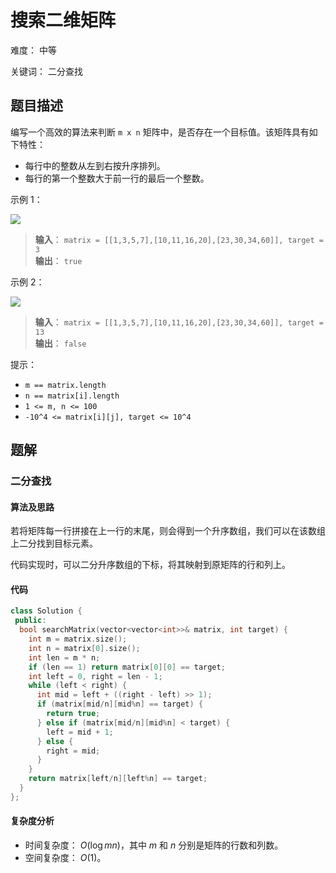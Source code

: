# 搜索二维矩阵

难度： 中等

关键词： 二分查找

## 题目描述

编写一个高效的算法来判断 `m x n` 矩阵中，是否存在一个目标值。该矩阵具有如下特性：

* 每行中的整数从左到右按升序排列。
* 每行的第一个整数大于前一行的最后一个整数。

示例 1：

![](https://assets.leetcode.com/uploads/2020/10/05/mat.jpg)

>**输入**： `matrix = [[1,3,5,7],[10,11,16,20],[23,30,34,60]], target = 3` <br>
**输出**： `true`

示例 2：

![](https://assets.leetcode-cn.com/aliyun-lc-upload/uploads/2020/11/25/mat2.jpg)

>**输入**： `matrix = [[1,3,5,7],[10,11,16,20],[23,30,34,60]], target = 13` <br>
**输出**： `false`

提示：

* `m == matrix.length`
* `n == matrix[i].length`
* `1 <= m, n <= 100`
* `-10^4 <= matrix[i][j], target <= 10^4`

## 题解

### 二分查找

#### 算法及思路

若将矩阵每一行拼接在上一行的末尾，则会得到一个升序数组，我们可以在该数组上二分找到目标元素。

代码实现时，可以二分升序数组的下标，将其映射到原矩阵的行和列上。

#### 代码

```cpp
class Solution {
 public:
  bool searchMatrix(vector<vector<int>>& matrix, int target) {
    int m = matrix.size();
    int n = matrix[0].size();
    int len = m * n;
    if (len == 1) return matrix[0][0] == target;
    int left = 0, right = len - 1;
    while (left < right) {
      int mid = left + ((right - left) >> 1);
      if (matrix[mid/n][mid%n] == target) {
        return true;
      } else if (matrix[mid/n][mid%n] < target) {
        left = mid + 1;
      } else {
        right = mid;
      }
    }
    return matrix[left/n][left%n] == target;
  }
};
```

#### 复杂度分析

* 时间复杂度： $O(\log mn)$，其中 $m$ 和 $n$ 分别是矩阵的行数和列数。
* 空间复杂度： $O(1)$。
